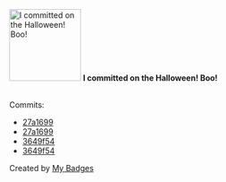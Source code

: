 <img src="https://my-badges.github.io/my-badges/spooky-commit.png" alt="I committed on the Halloween! Boo!" title="I committed on the Halloween! Boo!" width="128">
<strong>I committed on the Halloween! Boo!</strong>
<br><br>

Commits:

- <a href="https://github.com/gmuloc/network-test-automation/commit/27a16999ea8c8122d2f172273e666ba2031573bc">27a1699</a>
- <a href="https://github.com/aristanetworks/anta/commit/27a16999ea8c8122d2f172273e666ba2031573bc">27a1699</a>
- <a href="https://github.com/gmuloc/network-test-automation/commit/3649f54c2ee33a29da56ec0fdf2b83410635d627">3649f54</a>
- <a href="https://github.com/aristanetworks/anta/commit/3649f54c2ee33a29da56ec0fdf2b83410635d627">3649f54</a>


Created by <a href="https://github.com/my-badges/my-badges">My Badges</a>